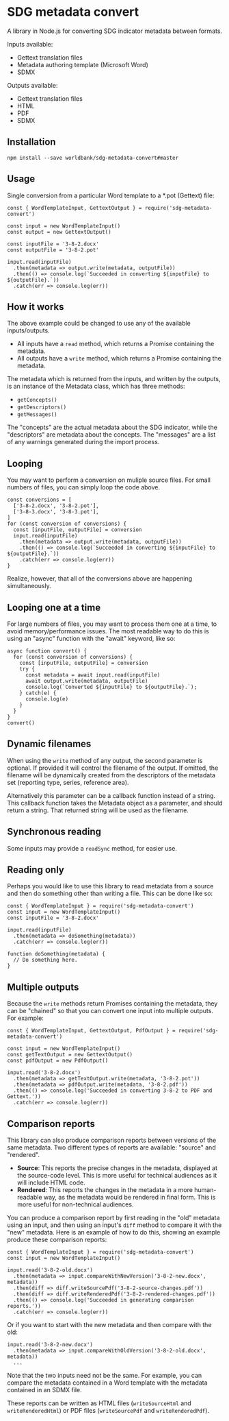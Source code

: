 # SDG metadata convert

A library in Node.js for converting SDG indicator metadata between formats.

Inputs available:

* Gettext translation files
* Metadata authoring template (Microsoft Word)
* SDMX

Outputs available:

* Gettext translation files
* HTML
* PDF
* SDMX

## Installation

```
npm install --save worldbank/sdg-metadata-convert#master
```

## Usage

Single conversion from a particular Word template to a *.pot (Gettext) file:

```
const { WordTemplateInput, GettextOutput } = require('sdg-metadata-convert')

const input = new WordTemplateInput()
const output = new GettextOutput()

const inputFile = '3-8-2.docx'
const outputFile = '3-8-2.pot'

input.read(inputFile)
  .then(metadata => output.write(metadata, outputFile))
  .then(() => console.log(`Succeeded in converting ${inputFile} to ${outputFile}.`))
  .catch(err => console.log(err))
```

## How it works

The above example could be changed to use any of the available inputs/outputs.

* All inputs have a `read` method, which returns a Promise containing the metadata.
* All outputs have a `write` method, which returns a Promise containing the metadata.

The metadata which is returned from the inputs, and written by the outputs, is an instance of the Metadata class, which has three methods:

* `getConcepts()`
* `getDescriptors()`
* `getMessages()`

The "concepts" are the actual metadata about the SDG indicator, while the "descriptors" are metadata about the concepts. The "messages" are a list of any warnings generated during the import process.

## Looping

You may want to perform a conversion on muliple source files. For small numbers of files, you can simply loop the code above.

```
const conversions = [
  ['3-8-2.docx', '3-8-2.pot'],
  ['3-8-3.docx', '3-8-3.pot'],
]
for (const conversion of conversions) {
  const [inputFile, outputFile] = conversion
  input.read(inputFile)
    .then(metadata => output.write(metadata, outputFile))
    .then(() => console.log(`Succeeded in converting ${inputFile} to ${outputFile}.`))
    .catch(err => console.log(err))
}
```

Realize, however, that all of the conversions above are happening simultaneously.

## Looping one at a time

For large numbers of files, you may want to process them one at a time, to avoid memory/performance issues. The most readable way to do this is using an "async" function with the "await" keyword, like so:

```
async function convert() {
  for (const conversion of conversions) {
    const [inputFile, outputFile] = conversion
    try {
      const metadata = await input.read(inputFile)
      await output.write(metadata, outputFile)
      console.log(`Converted ${inputFile} to ${outputFile}.`);
    } catch(e) {
      console.log(e)
    }
  }
}
convert()
```

## Dynamic filenames

When using the `write` method of any output, the second parameter is optional. If provided it will control the filename of the output. If omitted, the filename will be dynamically created from the descriptors of the metadata set (reporting type, series, reference area).

Alternatively this parameter can be a callback function instead of a string. This callback function takes the Metadata object as a parameter, and should return a string. That returned string will be used as the filename.

## Synchronous reading

Some inputs may provide a `readSync` method, for easier use.

## Reading only

Perhaps you would like to use this library to read metadata from a source and then do something other than writing a file. This can be done like so:

```
const { WordTemplateInput } = require('sdg-metadata-convert')
const input = new WordTemplateInput()
const inputFile = '3-8-2.docx'

input.read(inputFile)
  .then(metadata => doSomething(metadata))
  .catch(err => console.log(err))

function doSomething(metadata) {
  // Do something here.
}
```

## Multiple outputs

Because the `write` methods return Promises containing the metadata, they can be "chained" so that you can convert one input into multiple outputs. For example:

```
const { WordTemplateInput, GettextOutput, PdfOutput } = require('sdg-metadata-convert')

const input = new WordTemplateInput()
const getTextOutput = new GettextOutput()
const pdfOutput = new PdfOutput()

input.read('3-8-2.docx')
  .then(metadata => getTextOutput.write(metadata, '3-8-2.pot'))
  .then(metadata => pdfOutput.write(metadata, '3-8-2.pdf'))
  .then(() => console.log('Succeeded in converting 3-8-2 to PDF and Gettext.'))
  .catch(err => console.log(err))
```

## Comparison reports

This library can also produce comparison reports between versions of the same metadata. Two different types of reports are available: "source" and "rendered".

* **Source**: This reports the precise changes in the metadata, displayed at the source-code level. This is more useful for technical audiences as it will include HTML code.
* **Rendered**: This reports the changes in the metadata in a more human-readable way, as the metadata would be rendered in final form. This is more useful for non-technical audiences.

You can produce a comparison report by first reading in the "old" metadata using an input, and then using an input's `diff` method to compare it with the "new" metadata. Here is an example of how to do this, showing an example produce these comparison reports:

```
const { WordTemplateInput } = require('sdg-metadata-convert')
const input = new WordTemplateInput()

input.read('3-8-2-old.docx')
  .then(metadata => input.compareWithNewVersion('3-8-2-new.docx', metadata))
  .then(diff => diff.writeSourcePdf('3-8-2-source-changes.pdf'))
  .then(diff => diff.writeRenderedPdf('3-8-2-rendered-changes.pdf'))
  .then(() => console.log('Succeeded in generating comparison reports.'))
  .catch(err => console.log(err))
```

Or if you want to start with the new metadata and then compare with the old:

```
input.read('3-8-2-new.docx')
  .then(metadata => input.compareWithOldVersion('3-8-2-old.docx', metadata))
  ...
```

Note that the two inputs need not be the same. For example, you can compare the metadata contained in a Word template with the metadata contained in an SDMX file.

These reports can be written as HTML files (`writeSourceHtml` and `writeRenderedHtml`) or PDF files (`writeSourcePdf` and `writeRenderedPdf`).
